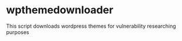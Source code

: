 wpthemedownloader
=================

This script downloads wordpress themes for vulnerability researching purposes
